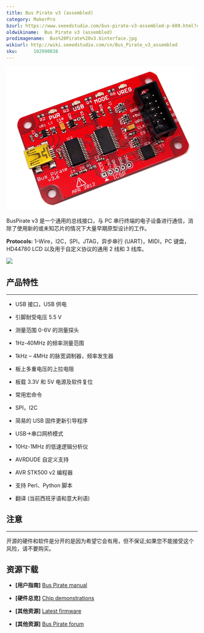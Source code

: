 ```yaml
---
title: Bus Pirate v3 (assembled)
category: MakerPro
bzurl: https://www.seeedstudio.com/bus-pirate-v3-assembled-p-609.html?cPath=174
oldwikiname:  Bus Pirate v3 (assembled)
prodimagename:  Bus%20Pirate%20v3.6interface.jpg
wikiurl: http://wiki.seeedstudio.com/cn/Bus_Pirate_v3_assembled
sku:      102990038
---
```

![](https://github.com/SeeedDocument/Bus_Pirate_v3_assembled/raw/master/img/Bus%20Pirate%20v3.6interface.jpg)

BusPirate v3 是一个通用的总线接口，与 PC 串行终端的电子设备进行通信，消除了使用新的或未知芯片的情况下大量早期原型设计的工作。

**Protocols:** 1-Wire，I2C，SPI，JTAG，异步串行 (UART)，MIDI，PC 键盘，HD44780 LCD 以及用于自定义协议的通用 2 线和 3 线库。

[![](https://github.com/SeeedDocument/wiki_chinese/raw/master/docs/images/click_to_buy.PNG)](https://item.taobao.com/item.htm?spm=a1z10.3-c.w4002-11172317909.17.186c6dd7wcBkZN&id=531658162593)

##   产品特性
---
*   USB 接口，USB 供电

*   引脚耐受电压 5.5 V

*   测量范围 0-6V 的测量探头

*   1Hz-40MHz 的频率测量范围

*   1kHz – 4MHz 的脉宽调制器，频率发生器

*   板上多重电压的上拉电阻

*   板载 3.3V 和 5V 电源及软件复位

*   常用宏命令

*   SPI，I2C

*   简易的 USB 固件更新引导程序

*   USB-&gt;串口网桥模式

*   10Hz-1MHz 的低速逻辑分析仪

*   AVRDUDE 自定义支持

*   AVR STK500 v2 编程器

*   支持 Perl、Python 脚本

*   翻译 (当前西班牙语和意大利语)

##   注意
---
开源的硬件和软件是分开的是因为希望它会有用，但不保证;如果您不能接受这个风险，请不要购买。



##   资源下载

*   **[用户指南]** [Bus Pirate manual](http://dangerousprototypes.com/bus-pirate-manual/)

*   **[硬件总览]** [Chip demonstrations](http://dangerousprototypes.com/docs/Bus_Pirate_v3.5)

*   **[其他资源]** [Latest firmware](http://dangerousprototypes.com/docs/Bus_Pirate#Firmware_upgrades)

*   **[其他资源]** [Bus Pirate forum](http://dangerousprototypes.com/forum/viewforum.php?f=4)
